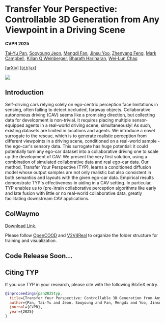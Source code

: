 # Transfer Your Perspective: Controllable 3D Generation from Any Viewpoint in a Driving Scene
**CVPR 2025**

[Tai-Yu Pan](https://tydpan.github.io/), [Sooyoung Jeon](https://jeonso0907.github.io/), [Mengdi Fan](https://www.linkedin.com/in/mengdifan/), [Jinsu Yoo](https://jinsuyoo.info/), [Zhenyang Feng](https://github.com/DeFisch), [Mark Campbell](https://campbell.mae.cornell.edu/), [Kilian Q Weinberger](https://www.cs.cornell.edu/~kilian/), [Bharath Hariharan](https://www.cs.cornell.edu/~bharathh/), [Wei-Lun Chao](https://sites.google.com/view/wei-lun-harry-chao/home)

[[arXiv]](https://arxiv.org/abs/2502.06682) [[`BibTeX`](#citing-typ)]

![](feature.gif)

## Introduction
Self-driving cars relying solely on ego-centric perception face limitations in sensing, often failing to detect occluded, faraway objects. Collaborative autonomous driving (CAV) seems like a promising direction, but collecting data for development is non-trivial. It requires placing multiple sensor-equipped agents in a real-world driving scene, simultaneously! As such, existing datasets are limited in locations and agents. We introduce a novel surrogate to the rescue, which is to generate realistic perception from different viewpoints in a driving scene, conditioned on a real-world sample - the ego-car's sensory data. This surrogate has huge potential: it could potentially turn any ego-car dataset into a collaborative driving one to scale up the development of CAV. We present the very first solution, using a combination of simulated collaborative data and real ego-car data. Our method, Transfer Your Perspective (TYP), learns a conditioned diffusion model whose output samples are not only realistic but also consistent in both semantics and layouts with the given ego-car data. Empirical results demonstrate TYP's effectiveness in aiding in a CAV setting. In particular, TYP enables us to (pre-)train collaborative perception algorithms like early and late fusion with little or no real-world collaborative data, greatly facilitating downstream CAV applications.

## ColWaymo
[Download Link](https://buckeyemailosu-my.sharepoint.com/:f:/g/personal/jeon_193_buckeyemail_osu_edu/Eh41G80WCnFKs_yIINv1MoUBBvijCuzwZ_Aqwz6FdWV23w?e=Pl5T3n). 

Please follow [OpenCOOD](https://github.com/DerrickXuNu/OpenCOOD?tab=readme-ov-file) and [V2V4Real](https://github.com/ucla-mobility/V2V4Real) to organize the folder structure for training and visualization.

## Code Release Soon...

## <a name="CitingTYP"></a>Citing TYP

If you use TYP in your research, please cite with the following BibTeX entry.

```BibTeX
@inproceedings{pan2025typ,
  title={Transfer Your Perspective: Controllable 3D Generation from Any Viewpoint in a Driving Scene},
  author={Pan, Tai-Yu and Jeon, Sooyoung and Fan, Mengdi and Yoo, Jinsu and Feng, Zhenyang and Campbell, Mark and Weinberger, Kilian Q and Hariharan, Bharath and Chao, Wei-Lun},
  journal={CVPR},
  year={2025}
}
```
